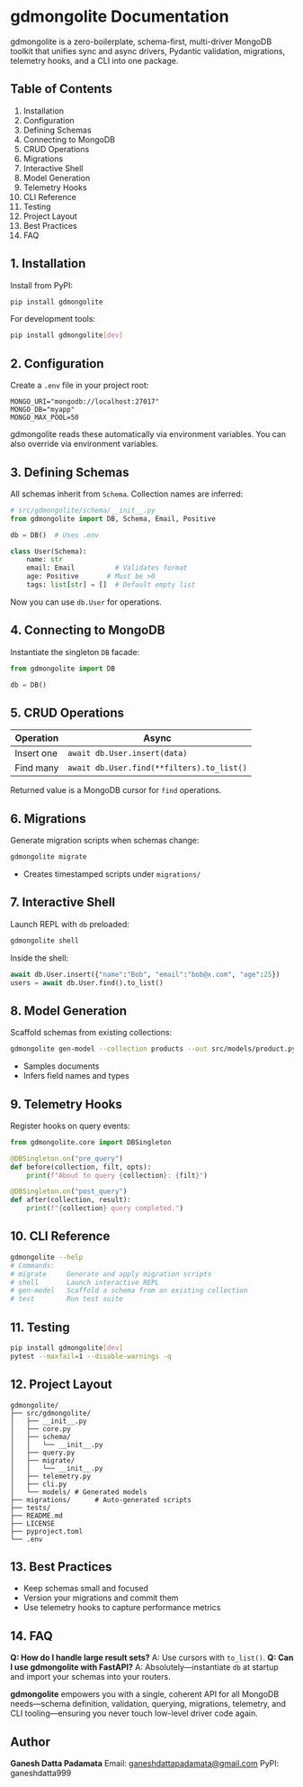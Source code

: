 # gdmongolite Documentation
gdmongolite is a zero-boilerplate, schema-first, multi-driver MongoDB toolkit that unifies sync and async drivers, Pydantic validation, migrations, telemetry hooks, and a CLI into one package.

## Table of Contents
1. Installation
2. Configuration
3. Defining Schemas
4. Connecting to MongoDB
5. CRUD Operations
6. Migrations
7. Interactive Shell
8. Model Generation
9. Telemetry Hooks
10. CLI Reference
11. Testing
12. Project Layout
13. Best Practices
14. FAQ

## 1. Installation
Install from PyPI:
```bash
pip install gdmongolite
```
For development tools:
```bash
pip install gdmongolite[dev]
```

## 2. Configuration
Create a `.env` file in your project root:
```
MONGO_URI="mongodb://localhost:27017"
MONGO_DB="myapp"
MONGO_MAX_POOL=50
```
gdmongolite reads these automatically via environment variables. You can also override via environment variables.

## 3. Defining Schemas
All schemas inherit from `Schema`. Collection names are inferred:
```python
# src/gdmongolite/schema/__init__.py
from gdmongolite import DB, Schema, Email, Positive

db = DB()  # Uses .env

class User(Schema):
    name: str
    email: Email          # Validates format
    age: Positive       # Must be >0
    tags: list[str] = []  # Default empty list
```
Now you can use `db.User` for operations.

## 4. Connecting to MongoDB
Instantiate the singleton `DB` facade:
```python
from gdmongolite import DB

db = DB()
```

## 5. CRUD Operations
| Operation      | Async                                        |
|----------------|----------------------------------------------|
| Insert one     | `await db.User.insert(data)`                 |
| Find many      | `await db.User.find(**filters).to_list()`    |
Returned value is a MongoDB cursor for `find` operations.

## 6. Migrations
Generate migration scripts when schemas change:
```bash
gdmongolite migrate
```
- Creates timestamped scripts under `migrations/`

## 7. Interactive Shell
Launch REPL with `db` preloaded:
```bash
gdmongolite shell
```
Inside the shell:
```python
await db.User.insert({"name":"Bob", "email":"bob@x.com", "age":25})
users = await db.User.find().to_list()
```

## 8. Model Generation
Scaffold schemas from existing collections:
```bash
gdmongolite gen-model --collection products --out src/models/product.py
```
- Samples documents
- Infers field names and types

## 9. Telemetry Hooks
Register hooks on query events:
```python
from gdmongolite.core import DBSingleton

@DBSingleton.on("pre_query")
def before(collection, filt, opts):
    print(f"About to query {collection}: {filt}")

@DBSingleton.on("post_query")
def after(collection, result):
    print(f"{collection} query completed.")
```

## 10. CLI Reference
```bash
gdmongolite --help
# Commands:
# migrate     Generate and apply migration scripts
# shell       Launch interactive REPL
# gen-model   Scaffold a schema from an existing collection
# test        Run test suite
```

## 11. Testing
```bash
pip install gdmongolite[dev]
pytest --maxfail=1 --disable-warnings -q
```

## 12. Project Layout
```
gdmongolite/
├── src/gdmongolite/
│   ├── __init__.py
│   ├── core.py
│   ├── schema/
│   │   └── __init__.py
│   ├── query.py
│   ├── migrate/
│   │   └── __init__.py
│   ├── telemetry.py
│   ├── cli.py
│   └── models/ # Generated models
├── migrations/      # Auto-generated scripts
├── tests/
├── README.md
├── LICENSE
├── pyproject.toml
└── .env
```

## 13. Best Practices
- Keep schemas small and focused
- Version your migrations and commit them
- Use telemetry hooks to capture performance metrics

## 14. FAQ
**Q: How do I handle large result sets?**
A: Use cursors with `to_list()`.
**Q: Can I use gdmongolite with FastAPI?**
A: Absolutely—instantiate `db` at startup and import your schemas into your routers.

**gdmongolite** empowers you with a single, coherent API for all MongoDB needs—schema definition, validation, querying, migrations, telemetry, and CLI tooling—ensuring you never touch low-level driver code again.

## Author
**Ganesh Datta Padamata**
Email: ganeshdattapadamata@gmail.com
PyPI: ganeshdatta999
